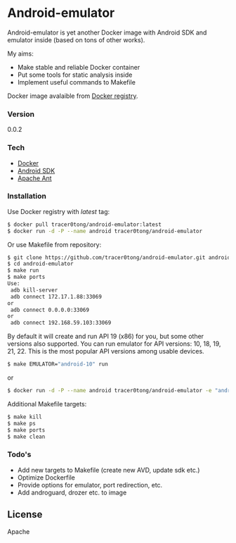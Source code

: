 # Android-emulator

Android-emulator is yet another Docker image with Android SDK and emulator inside (based on tons of other works).

My aims:

  - Make stable and reliable Docker container
  - Put some tools for static analysis inside
  - Implement useful commands to Makefile

Docker image avalaible from [Docker registry].

### Version
0.0.2

### Tech

* [Docker]
* [Android SDK]
* [Apache Ant]

### Installation

Use Docker registry with *latest* tag:

```sh
$ docker pull tracer0tong/android-emulator:latest
$ docker run -d -P --name android tracer0tong/android-emulator 
```
Or use Makefile from repository:

```sh
$ git clone https://github.com/tracer0tong/android-emulator.git android-emulator
$ cd android-emulator
$ make run
$ make ports
Use:
 adb kill-server
 adb connect 172.17.1.88:33069
or
 adb connect 0.0.0.0:33069
or
 adb connect 192.168.59.103:33069
```
By default it will create and run API 19 (x86) for you, but some other versions also supported. You can run emulator for API versions: 10, 18, 19, 21, 22. This is the most popular API versions among usable devices.

```sh
$ make EMULATOR="android-10" run
```
or
```sh
$ docker run -d -P --name android tracer0tong/android-emulator -e "android-10"
```

Additional Makefile targets:

```sh
$ make kill
$ make ps
$ make ports
$ make clean
```

### Todo's

 - Add new targets to Makefile (create new AVD, update sdk etc.)
 - Optimize Dockerfile
 - Provide options for emulator, port redirection, etc.
 - Add androguard, drozer etc. to image

License
----

Apache

[Docker registry]:https://registry.hub.docker.com/u/tracer0tong/android-emulator/
[Docker]:https://www.docker.com
[Android SDK]:https://developer.android.com/sdk/index.html
[Apache Ant]:http://ant.apache.org


